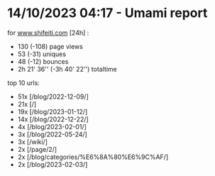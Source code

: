 # 14/10/2023 04:17 - Umami report
for www.shifeiti.com [24h] :

 - 130 (-108) page views
 - 53 (-31) uniques
 - 48 (-12) bounces
 - 2h 21' 36'' (-3h 40' 22'') totaltime


top 10 urls:
 - 51x [/blog/2022-12-09/]
 - 21x [/]
 - 19x [/blog/2023-01-12/]
 - 14x [/blog/2022-12-22/]
 - 4x [/blog/2023-02-01/]
 - 3x [/blog/2022-05-24/]
 - 3x [/wiki/]
 - 2x [/page/2/]
 - 2x [/blog/categories/%E6%8A%80%E6%9C%AF/]
 - 2x [/blog/2023-02-03/]


